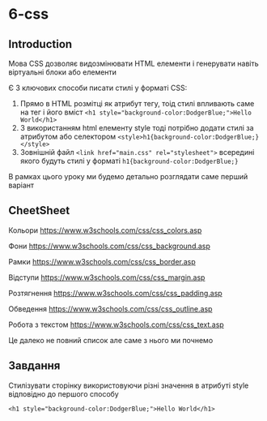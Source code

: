 # 6-css

## Introduction

Мова CSS дозволяє видозмінювати HTML елементи і генерувати навіть віртуальні блоки або елементи 

Є 3 ключових способи писати стилі у форматі CSS:

1. Прямо в HTML розмітці як атрибут тегу, тоід стилі впливають саме на тег і його вміст `<h1 style="background-color:DodgerBlue;">Hello World</h1>`
2. З використанням html елементу style тоді потрібно додати стилі за атрибутом або селектором `<style>h1{background-color:DodgerBlue;}</style>`
3. Зовнішній файл `<link href="main.css" rel="stylesheet">` всередині якого будуть стилі у форматі `h1{background-color:DodgerBlue;}`

В рамках цього уроку ми будемо детально розглядати саме перший варіант

## CheetSheet

Кольори https://www.w3schools.com/css/css_colors.asp

Фони https://www.w3schools.com/css/css_background.asp

Рамки https://www.w3schools.com/css/css_border.asp

Відступи https://www.w3schools.com/css/css_margin.asp

Розтягнення https://www.w3schools.com/css/css_padding.asp

Обведення https://www.w3schools.com/css/css_outline.asp

Робота з текстом https://www.w3schools.com/css/css_text.asp

Це далеко не повний список але саме з нього ми почнемо

## Завдання
Стилізувати сторінку використовуючи різні значення в атрибуті style відповідно до першого способу

`<h1 style="background-color:DodgerBlue;">Hello World</h1>`
